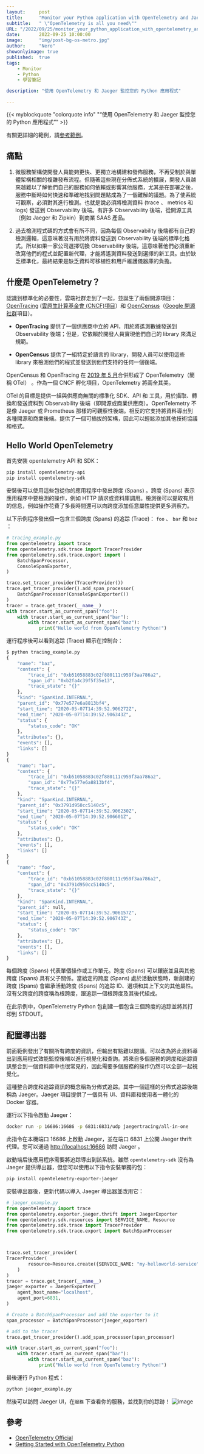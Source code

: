 ```yaml
---
layout:     post
title:      "Monitor your Python application with OpenTelemetry and Jaeger"
subtitle:   " \"OpenTelemetry is all you need\""
URL: "/2022/09/25/monitor_your_python_application_with_opentelemetry_and_jaeger/"
date:       2022-09-25 10:00:00
image:      "img/post-bg-os-metro.jpg"
author:     "Nero"
showonlyimage: true
published:  true 
tags:
    - Monitor
    - Python
    - 學習筆記

description: "使用 OpenTelemetry 和 Jaeger 監控您的 Python 應用程式"

---
```


{{< myblockquote "colorquote info" "“使用 OpenTelemetry 和 Jaeger 監控您的 Python 應用程式”" >}}

有關更詳細的範例，請[參考範例](https://github.com/open-telemetry/opentelemetry-python/tree/main/docs/examples)。

## 痛點
1. 微服務架構使開發人員能夠更快、更獨立地構建和發佈服務，不再受制於與單體架構相關的複雜發布流程。但隨著這些現在分佈式系統的擴展，開發人員越來越難以了解他們自己的服務如何依賴或影響其他服務，尤其是在部署之後，服務中斷時如何快速和準確地找到問題點成為了一個難解的議題。為了使系統可觀察，必須對其進行檢測。也就是說必須將檢測資料 (trace 、 metrics 和 logs) 發送到 Observability 後端。有許多 Observability 後端，從開源工具（例如 Jaeger 和 Zipkin）到商業 SAAS 產品。

2. 過去檢測程式碼的方式會有所不同，因為每個 Observability 後端都有自己的檢測邏輯，這意味著沒有用於將資料發送到 Observability 後端的標準化格式。所以如果一家公司選擇切換 Observability 後端，這意味著他們必須重新改寫他們的程式並配置新代理，才能將遙測資料發送到選擇的新工具。由於缺乏標準化，最終結果是缺乏資料可移植性和用戶維護儀器庫的負擔。

## 什麼是 OpenTelemetry？
認識到標準化的必要性，雲端社群走到了一起，並誕生了兩個開源項目：[OpenTracing](https://opentracing.io) ([雲原生計算基金會 (CNCF)項目](https://www.cncf.io)）和 [OpenCensus](https://opencensus.io)（[Google 開源社群](https://opensource.google/)項目）。

- **OpenTracing** 提供了一個供應商中立的 API，用於將遙測數據發送到 Observability 後端；但是，它依賴於開發人員實現他們自己的 library 來滿足規範。

- **OpenCensus** 提供了一組特定於語言的 library，開發人員可以使用這些 library 來檢測他們的程式並發送到他們支持的任何一個後端。

OpenCensus 和 OpenTracing 在 [2019 年 5 月](https://www.cncf.io/blog/2021/08/26/opentelemetry-becomes-a-cncf-incubating-project/)合併形成了 OpenTelemetry（簡稱 OTel） 。作為一個 CNCF 孵化項目，OpenTelemetry 將兩全其美。

OTel 的目標是提供一組與供應商無關的標準化 SDK、API 和 工具，用於攝取、轉換和發送資料到 Observability 後端（即開源或商業供應商）。OpenTelemetry 不是像 Jaeger 或 Prometheus 那樣的可觀察性後端。相反的它支持將資料導出到各種開源和商業後端。提供了一個可插拔的架構，因此可以輕鬆添加其他技術協議和格式。


## Hello World OpenTelemetry

首先安裝 opentelemetry API 和 SDK：

```bash
pip install opentelemetry-api
pip install opentelemetry-sdk
```

安裝後可以使用這些包從你的應用程序中發出跨度 (Spans) 。跨度 (Spans) 表示應用程序中要檢測的操作，例如 HTTP 請求或資料庫調用。檢測後可以提取有用的信息，例如操作花費了多長時間還可以向跨度添加任意屬性提供更多洞察力。

以下示例程序發出個一包含三個跨度 (Spans) 的追踪 (Trace)： `foo` 、 `bar` 和 `baz` ：

```python
# tracing_example.py
from opentelemetry import trace
from opentelemetry.sdk.trace import TracerProvider
from opentelemetry.sdk.trace.export import (
    BatchSpanProcessor,
    ConsoleSpanExporter,
)

trace.set_tracer_provider(TracerProvider())
trace.get_tracer_provider().add_span_processor(
    BatchSpanProcessor(ConsoleSpanExporter())
)
tracer = trace.get_tracer(__name__)
with tracer.start_as_current_span("foo"):
    with tracer.start_as_current_span("bar"):
        with tracer.start_as_current_span("baz"):
            print("Hello world from OpenTelemetry Python!")
```

運行程序後可以看到追踪 (Trace) 顯示在控制台：

```python
$ python tracing_example.py
{
    "name": "baz",
    "context": {
        "trace_id": "0xb51058883c02f880111c959f3aa786a2",
        "span_id": "0xb2fa4c39f5f35e13",
        "trace_state": "{}"
    },
    "kind": "SpanKind.INTERNAL",
    "parent_id": "0x77e577e6a8813bf4",
    "start_time": "2020-05-07T14:39:52.906272Z",
    "end_time": "2020-05-07T14:39:52.906343Z",
    "status": {
        "status_code": "OK"
    },
    "attributes": {},
    "events": [],
    "links": []
}
{
    "name": "bar",
    "context": {
        "trace_id": "0xb51058883c02f880111c959f3aa786a2",
        "span_id": "0x77e577e6a8813bf4",
        "trace_state": "{}"
    },
    "kind": "SpanKind.INTERNAL",
    "parent_id": "0x3791d950cc5140c5",
    "start_time": "2020-05-07T14:39:52.906230Z",
    "end_time": "2020-05-07T14:39:52.906601Z",
    "status": {
        "status_code": "OK"
    },
    "attributes": {},
    "events": [],
    "links": []
}
{
    "name": "foo",
    "context": {
        "trace_id": "0xb51058883c02f880111c959f3aa786a2",
        "span_id": "0x3791d950cc5140c5",
        "trace_state": "{}"
    },
    "kind": "SpanKind.INTERNAL",
    "parent_id": null,
    "start_time": "2020-05-07T14:39:52.906157Z",
    "end_time": "2020-05-07T14:39:52.906743Z",
    "status": {
        "status_code": "OK"
    },
    "attributes": {},
    "events": [],
    "links": []
}
```
每個跨度 (Spans) 代表單個操作或工作單元。跨度 (Spans) 可以鑲嵌並且與其他跨度 (Spans) 具有父子關係。當給定的跨度 (Spans) 處於活動狀態時，新創建的跨度 (Spans) 會繼承活動跨度 (Spans) 的追踪 ID、選項和其上下文的其他屬性。沒有父跨度的跨度稱為根跨度，跟追踪一個根跨度及其後代組成。

在此示例中，OpenTelemetry Python 包創建一個包含三個跨度的追踪並將其打印到 STDOUT。

## 配置導出器

前面範例發出了有關所有跨度的資訊，但輸出有點難以閱讀。可以改為將此資料導出到應用程式效能監控後端以進行視覺化和查詢。將來自多個服務的跨度和追踪資訊整合到一個資料庫中也很常見的，因此需要多個服務的操作仍然可以全部一起視覺化。

這種整合跨度和追踪資訊的概念稱為分佈式追踪。其中一個這樣的分佈式追踪後端稱為 Jaeger。Jaeger 項目提供了一個具有 UI、資料庫和使用者一體化的 Docker 容器。

運行以下指令啟動 Jaeger：

```bash
docker run -p 16686:16686 -p 6831:6831/udp jaegertracing/all-in-one
```
此指令在本機端口 16686 上啟動 Jaeger，並在端口 6831 上公開 Jaeger thrift 代理。您可以通過 [http://localhost:16686](http://localhost:16686) 訪問 Jaeger 。

啟動端后後應用程序需要將追踪導出到該系統。雖然 `opentelemetry-sdk` 沒有為 Jaeger 提供導出器，但您可以使用以下指令安裝單獨的包：

```bash
pip install opentelemetry-exporter-jaeger
```
安裝導出器後，更新代碼以導入 Jaeger 導出器並改用它：

```python
# jaeger_example.py
from opentelemetry import trace
from opentelemetry.exporter.jaeger.thrift import JaegerExporter
from opentelemetry.sdk.resources import SERVICE_NAME, Resource
from opentelemetry.sdk.trace import TracerProvider
from opentelemetry.sdk.trace.export import BatchSpanProcessor



trace.set_tracer_provider(
TracerProvider(
        resource=Resource.create({SERVICE_NAME: "my-helloworld-service"})
    )
)
tracer = trace.get_tracer(__name__)
jaeger_exporter = JaegerExporter(
    agent_host_name="localhost",
    agent_port=6831,
)

# Create a BatchSpanProcessor and add the exporter to it
span_processor = BatchSpanProcessor(jaeger_exporter)

# add to the tracer
trace.get_tracer_provider().add_span_processor(span_processor)

with tracer.start_as_current_span("foo"):
    with tracer.start_as_current_span("bar"):
        with tracer.start_as_current_span("baz"):
            print("Hello world from OpenTelemetry Python!")
```
最後運行 Python 程式：

```bash
python jaeger_example.py

```
然後可以訪問 Jaeger UI，在`服務` 下查看你的服務，並找到你的踪跡！
![image](https://user-images.githubusercontent.com/8331034/192150447-10d46390-794c-4e45-ad74-d398f1e4f8bb.png)



## 參考
- [OpenTelemetry Official](https://opentelemetry.io/)
- [Getting Started with OpenTelemetry Python](https://open-telemetry.github.io/opentelemetry-python/getting-started.html)

